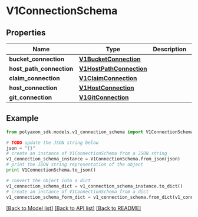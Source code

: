 # V1ConnectionSchema


## Properties
Name | Type | Description | Notes
------------ | ------------- | ------------- | -------------
**bucket_connection** | [**V1BucketConnection**](V1BucketConnection.md) |  | [optional] 
**host_path_connection** | [**V1HostPathConnection**](V1HostPathConnection.md) |  | [optional] 
**claim_connection** | [**V1ClaimConnection**](V1ClaimConnection.md) |  | [optional] 
**host_connection** | [**V1HostConnection**](V1HostConnection.md) |  | [optional] 
**git_connection** | [**V1GitConnection**](V1GitConnection.md) |  | [optional] 

## Example

```python
from polyaxon_sdk.models.v1_connection_schema import V1ConnectionSchema

# TODO update the JSON string below
json = "{}"
# create an instance of V1ConnectionSchema from a JSON string
v1_connection_schema_instance = V1ConnectionSchema.from_json(json)
# print the JSON string representation of the object
print V1ConnectionSchema.to_json()

# convert the object into a dict
v1_connection_schema_dict = v1_connection_schema_instance.to_dict()
# create an instance of V1ConnectionSchema from a dict
v1_connection_schema_form_dict = v1_connection_schema.from_dict(v1_connection_schema_dict)
```
[[Back to Model list]](../README.md#documentation-for-models) [[Back to API list]](../README.md#documentation-for-api-endpoints) [[Back to README]](../README.md)


